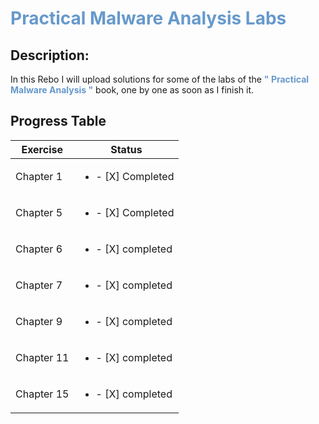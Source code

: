 
# <span style="color:#6699cc;">**Practical Malware Analysis Labs**</span>

## Description:

In this Rebo I will upload solutions for some of the labs of the
 <span style="color:#6699cc;">**" Practical Malware Analysis "**</span>
  book, one by one as soon as I finish it.

## Progress Table

| Exercise       | Status                                 |
|------------|--------------------------------------------|
| Chapter 1  | <ul><li>- [X] Completed </li></ul>         |
| Chapter 5  | <ul><li>- [X] Completed </li></ul>         |
| Chapter 6  | <ul><li>- [X] completed </li> <ul>         |
| Chapter 7  | <ul><li>- [X] completed </li> <ul>         |
| Chapter 9  | <ul><li>- [X] completed </li> <ul>         |
| Chapter 11 | <ul><li>- [X] completed </li> <ul>         |
| Chapter 15 | <ul><li>- [X] completed </li> <ul>         |


